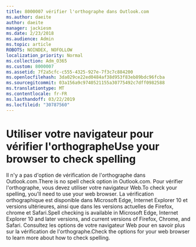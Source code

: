 ```yaml
---
title: 8000007 vérifier l'orthographe dans Outlook.com
ms.author: daeite
author: daeite
manager: jackiesm
ms.date: 2/23/2018
ms.audience: Admin
ms.topic: article
ROBOTS: NOINDEX, NOFOLLOW
localization_priority: Normal
ms.collection: Adm_O365
ms.custom: 8000007
ms.assetid: 7f2a5cfc-c555-4325-927e-7f3c7c884200
ms.openlocfilehash: 3da029ce22ed0484af38d953f83eb89bdc96fcba
ms.sourcegitcommit: 03a156a9c9740521155a30775492c7dff0982588
ms.translationtype: MT
ms.contentlocale: fr-FR
ms.lasthandoff: 03/22/2019
ms.locfileid: "30787560"
---
```

# <a name="use-your-browser-to-check-spelling"></a><span data-ttu-id="21bef-102">Utiliser votre navigateur pour vérifier l'orthographe</span><span class="sxs-lookup"><span data-stu-id="21bef-102">Use your browser to check spelling</span></span>

<span data-ttu-id="21bef-103">Il n'y a pas d'option de vérification de l'orthographe dans Outlook.com.</span><span class="sxs-lookup"><span data-stu-id="21bef-103">There is no spell check option in Outlook.com.</span></span> <span data-ttu-id="21bef-104">Pour vérifier l'orthographe, vous devez utiliser votre navigateur Web.</span><span class="sxs-lookup"><span data-stu-id="21bef-104">To check your spelling, you'll need to use your web browser.</span></span> <span data-ttu-id="21bef-105">La vérification orthographique est disponible dans Microsoft Edge, Internet Explorer 10 et versions ultérieures, ainsi que dans les versions actuelles de Firefox, chrome et Safari.</span><span class="sxs-lookup"><span data-stu-id="21bef-105">Spell checking is available in Microsoft Edge, Internet Explorer 10 and later versions, and current versions of Firefox, Chrome, and Safari.</span></span> <span data-ttu-id="21bef-106">Consultez les options de votre navigateur Web pour en savoir plus sur la vérification de l'orthographe.</span><span class="sxs-lookup"><span data-stu-id="21bef-106">Check the options for your web browser to learn more about how to check spelling.</span></span>
  

